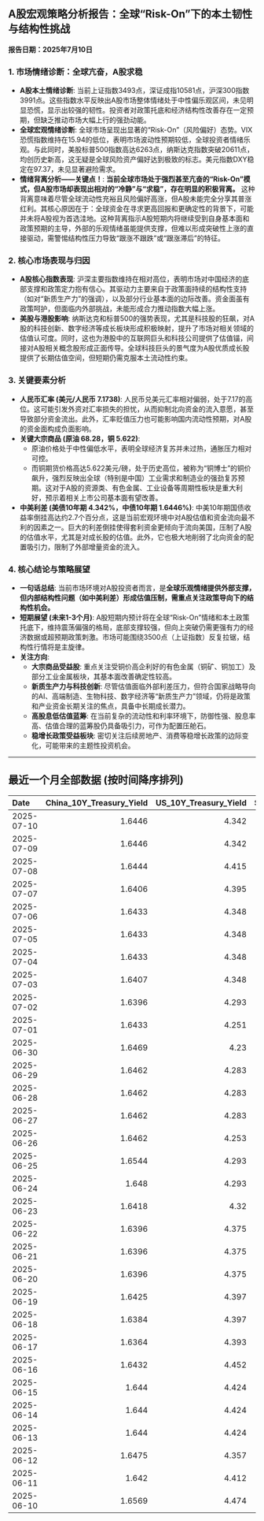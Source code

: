 ## A股宏观策略分析报告：全球“Risk-On”下的本土韧性与结构性挑战

**报告日期：2025年7月10日**

### 1. 市场情绪诊断：全球亢奋，A股求稳

*   **A股本土情绪诊断**: 当前上证指数3493点，深证成指10581点，沪深300指数3991点。这些指数水平反映出A股市场整体情绪处于中性偏乐观区间，未见明显恐慌，显示出较强的韧性。投资者对政策托底和经济结构性改善存在一定预期，但缺乏推动市场大幅上行的强劲动能。
*   **全球宏观情绪诊断**: 全球市场呈现出显著的“Risk-On”（风险偏好）态势。VIX恐慌指数维持在15.94的低位，表明市场波动性预期较低，全球投资者情绪乐观。与此同时，美股标普500指数高达6263点，纳斯达克指数突破20611点，均创历史新高，这无疑是全球风险资产偏好达到极致的标志。美元指数DXY稳定在97.37，未见显著避险需求。
*   **情绪背离分析——关键点！**: **当前全球市场处于强烈甚至亢奋的“Risk-On”模式，但A股市场却表现出相对的“冷静”与“求稳”，存在明显的积极背离。** 这种背离意味着尽管全球流动性充裕且风险偏好高涨，但A股未能完全分享其普涨红利。其核心原因在于：全球资金在寻求更高回报和更确定性的背景下，可能并未将A股视为首选洼地。这种背离指示A股短期内将继续受到自身基本面和政策预期的主导，外部的乐观情绪虽能提供支撑，但难以形成突破性上涨的直接驱动，需警惕结构性压力导致“跟涨不跟跌”或“跟涨滞后”的特征。

### 2. 核心市场表现与归因

*   **A股核心指数表现**: 沪深主要指数维持在相对高位，表明市场对中国经济的底部支撑和政策定力抱有信心。其驱动力主要来自于政策面持续的结构性支持（如对“新质生产力”的强调），以及部分行业基本面的边际改善。资金面虽有政策呵护，但面临内外部挑战，未能形成合力推动指数大幅上涨。
*   **美股与港股影响**: 纳斯达克和标普500的强势表现，尤其是科技股的狂飙，对A股的科技创新、数字经济等成长板块形成积极映射，提升了市场对相关领域的估值认可度。同时，这也为港股中的互联网巨头和科技公司提供了估值锚，间接对A股相关概念股形成正面传导。全球科技巨头的景气度为A股优质成长股提供了长期估值空间，但短期仍需克服本土流动性约束。

### 3. 关键要素分析

*   **人民币汇率 (美元/人民币 7.1738)**: 人民币兑美元汇率相对偏弱，处于7.17的高位。这可能引发外资对汇率损失的担忧，从而抑制北向资金的流入意愿，甚至导致部分资金流出。此外，汇率贬值压力也可能影响国内流动性预期，对A股的资金面构成负面影响。
*   **关键大宗商品 (原油 68.28，铜 5.622)**:
    *   原油价格处于中性偏低水平，表明全球经济复苏并未过热，通胀压力相对可控。
    *   而铜期货价格高达5.622美元/磅，处于历史高位，被称为“铜博士”的铜价飙升，强烈反映出全球（特别是中国）工业需求和制造业的强劲复苏预期。这对于A股的资源类、有色金属、工业设备等周期性板块是重大利好，预示着相关上市公司基本面有望改善。
*   **中美利差 (美债10年期 4.342%，中债10年期 1.6446%)**: 中美10年期国债收益率倒挂高达约2.7个百分点，这是当前宏观环境中对A股估值和资金流向最不利的因素之一。巨大的利差倒挂使得套利资金更倾向于流向美国，压制了A股的估值水平，尤其是对成长股的估值。此外，它也极大地削弱了北向资金的配置吸引力，限制了外部增量资金的流入。

### 4. 核心结论与策略展望

*   **一句话总结**: 当前市场环境对A股投资者而言，是**全球乐观情绪提供外部支撑，但内部结构性问题（如中美利差）形成估值压制，需重点关注政策导向下的结构性机会。**
*   **短期展望 (未来1-3个月)**: A股短期内预计将在全球“Risk-On”情绪和本土政策托底下，维持震荡偏强的格局，底部支撑较强，但向上突破仍需更强有力的经济数据或超预期政策刺激。市场可能围绕3500点（上证指数）反复拉锯，结构性行情将是主旋律。
*   **关注方向**:
    *   **大宗商品受益股**: 重点关注受铜价高企利好的有色金属（铜矿、铜加工）及部分工业金属板块，其基本面改善确定性较高。
    *   **新质生产力与科技创新**: 尽管估值面临外部利差压力，但符合国家战略导向的AI、高端制造、生物科技、数字经济等“新质生产力”领域，仍将是政策和产业资金长期关注的焦点，具备中长期成长潜力。
    *   **高股息低估值蓝筹**: 在当前复杂的流动性和利率环境下，防御性强、股息率高、估值合理的蓝筹股仍具备吸引力，可作为配置压舱石。
    *   **稳增长政策受益板块**: 密切关注后续房地产、消费等稳增长政策的边际变化，可能带来的主题性投资机会。

---

## 最近一个月全部数据 (按时间降序排列)

| Date       |   China_10Y_Treasury_Yield |   US_10Y_Treasury_Yield |   Shanghai_Composite_Index |   CSI_300_Index |   Shenzhen_Component_Index |   GOLD_spot_price |   OIL_price |   ALUMINUM_future |   BTC_price |   USD_CNY_exchange_rate |   Commodity_Index_ETF |   US_Dollar_Index |   ETH_price |   LEAN_HOGS_future |   COPPER_future |   High_Yield_Bond_ETF |   LIVE_CATTLE_future |   GOLD_near_month_future |   NATURAL_GAS_future |   PLATINUM_future |   SILVER_future |   Long_Term_Treasury_ETF |   CORN_future |   SOYBEANS_future |   WHEAT_future |   SP500_close |   NASDAQ_close |   VIX_close |   GOLD_basis_spot_vs_near |
|:-----------|---------------------------:|------------------------:|---------------------------:|----------------:|---------------------------:|------------------:|------------:|------------------:|------------:|------------------------:|----------------------:|------------------:|------------:|-------------------:|----------------:|----------------------:|---------------------:|-------------------------:|---------------------:|------------------:|----------------:|-------------------------:|--------------:|------------------:|---------------:|--------------:|---------------:|------------:|--------------------------:|
| 2025-07-10 |                     1.6446 |                   4.342 |                    3493.05 |         3991.4  |                    10581.8 |            3327.6 |       68.28 |           2542    |      111121 |                  7.1738 |                 22.29 |            97.366 |     2779.84 |            107.525 |          5.622  |               80.21   |              220.125 |                   3383.3 |                3.211 |            1384.7 |          36.66  |                  86.93   |        413.5  |           1009.25 |         542.5  |       6263.26 |        20611.3 |       15.94 |                  -55.7    |
| 2025-07-09 |                     1.6446 |                   4.342 |                    3493.05 |         3991.4  |                    10581.8 |            3327.6 |       68.28 |           2542    |      108950 |                  7.1738 |                 22.29 |            97.366 |     2615.51 |            107.525 |          5.622  |               80.21   |              220.125 |                   3383.3 |                3.211 |            1384.7 |          36.66  |                  86.93   |        413.5  |           1009.25 |         542.5  |       6263.26 |        20611.3 |       15.94 |                  -55.7    |
| 2025-07-08 |                     1.6444 |                   4.415 |                    3497.48 |         3998.45 |                    10588.4 |            3307   |       68.33 |           2469.5  |      108950 |                  7.1744 |                 22.33 |            97.51  |     2615.51 |            106.975 |          5.645  |               79.99   |              219.975 |                   3316.9 |                3.34  |            1376.6 |          36.472 |                  86.03   |        411    |           1024.25 |         543    |       6225.52 |        20418.5 |       16.81 |                   -9.8999 |
| 2025-07-07 |                     1.6406 |                   4.395 |                    3473.13 |         3965.18 |                    10435.5 |            3332.2 |       67.93 |           2467.25 |      108300 |                  7.1649 |                 22.26 |            97.48  |     2543.01 |            106.95  |          4.9845 |               80.1    |              215.9   |                   3342.8 |                3.412 |            1361.8 |          36.615 |                  86.14   |        418    |           1031.75 |         539.75 |       6229.98 |        20412.5 |       17.79 |                  -10.6001 |
| 2025-07-06 |                     1.6433 |                   4.348 |                    3472.32 |         3982.2  |                    10508.8 |            3332.5 |       66.5  |           2524.75 |      109232 |                  7.1649 |                 22.28 |            97.18  |     2571.24 |            107.975 |          5.0185 |               80.37   |              214.05  |                   3346.4 |                3.387 |            1382.5 |          36.775 |                  86.97   |        431.5  |           1056.25 |         547.75 |       6279.35 |        20601.1 |       16.38 |                  -13.8999 |
| 2025-07-05 |                     1.6433 |                   4.348 |                    3472.32 |         3982.2  |                    10508.8 |            3332.5 |       66.5  |           2524.75 |      108231 |                  7.1649 |                 22.28 |            97.18  |     2517.28 |            107.975 |          5.0185 |               80.37   |              214.05  |                   3346.4 |                3.387 |            1382.5 |          36.775 |                  86.97   |        431.5  |           1056.25 |         547.75 |       6279.35 |        20601.1 |       16.38 |                  -13.8999 |
| 2025-07-04 |                     1.6433 |                   4.348 |                    3472.32 |         3982.2  |                    10508.8 |            3332.5 |       66.5  |           2524.75 |      108034 |                  7.1649 |                 22.28 |            97.18  |     2508.52 |            107.975 |          5.0185 |               80.37   |              214.05  |                   3346.4 |                3.387 |            1382.5 |          36.775 |                  86.97   |        431.5  |           1056.25 |         547.75 |       6279.35 |        20601.1 |       16.38 |                  -13.8999 |
| 2025-07-03 |                     1.6407 |                   4.348 |                    3461.15 |         3968.07 |                    10534.6 |            3331.6 |       67    |           2524.75 |      109648 |                  7.1649 |                 22.28 |            97.18  |     2591.01 |            107.975 |          5.097  |               80.37   |              214.05  |                   3342.9 |                3.409 |            1372   |          36.784 |                  86.97   |        431.5  |           1056.25 |         547.75 |       6279.35 |        20601.1 |       16.38 |                  -11.2998 |
| 2025-07-02 |                     1.6396 |                   4.293 |                    3454.79 |         3943.69 |                    10412.6 |            3348   |       67.45 |           2530    |      108859 |                  7.1645 |                 22.29 |            96.78  |     2571.34 |            109.65  |          5.149  |               80.32   |              212.45  |                   3359.7 |                3.488 |            1421   |          36.426 |                  87.58   |        429.25 |           1050.5  |         556    |       6227.42 |        20393.1 |       16.64 |                  -11.7    |
| 2025-07-01 |                     1.6433 |                   4.251 |                    3457.75 |         3942.76 |                    10476.3 |            3336.7 |       65.45 |           2518.25 |      105698 |                  7.1636 |                 21.93 |            96.82  |     2405.79 |            109     |          5.048  |               80.17   |              210.75  |                   3349.8 |                3.415 |            1345.9 |          36.082 |                  88.14   |        420    |           1024.75 |         537.25 |       6198.01 |        20202.9 |       16.83 |                  -13.1001 |
| 2025-06-30 |                     1.6469 |                   4.23  |                    3444.43 |         3936.08 |                    10465.1 |            3294.4 |       65.11 |           2515.25 |      107135 |                  7.1721 |                 21.81 |            96.88  |     2486.46 |            110.1   |          5.03   |               80.271  |              225.875 |                   3307.7 |                3.456 |            1334   |          35.852 |                  87.922  |        420.5  |           1024.25 |         528.75 |       6204.95 |        20369.7 |       16.73 |                  -13.3    |
| 2025-06-29 |                     1.6462 |                   4.283 |                    3424.23 |         3921.76 |                    10378.5 |            3273.7 |       65.52 |           2507.5  |      108386 |                  7.1675 |                 21.8  |            97.4   |     2500.96 |            113.25  |          5.0685 |               79.9625 |              224.75  |                   3287.6 |                3.739 |            1340.9 |          36.037 |                  87.0652 |        417.5  |           1027.75 |         524.75 |       6173.07 |        20273.5 |       16.32 |                  -13.9001 |
| 2025-06-28 |                     1.6462 |                   4.283 |                    3424.23 |         3921.76 |                    10378.5 |            3273.7 |       65.52 |           2507.5  |      107328 |                  7.1675 |                 21.8  |            97.4   |     2437.11 |            113.25  |          5.0685 |               79.9625 |              224.75  |                   3287.6 |                3.739 |            1340.9 |          36.037 |                  87.0652 |        417.5  |           1027.75 |         524.75 |       6173.07 |        20273.5 |       16.32 |                  -13.9001 |
| 2025-06-27 |                     1.6462 |                   4.283 |                    3424.23 |         3921.76 |                    10378.5 |            3273.7 |       65.52 |           2507.5  |      107088 |                  7.1675 |                 21.8  |            97.4   |     2423.87 |            113.25  |          5.0685 |               79.9625 |              224.75  |                   3287.6 |                3.739 |            1340.9 |          36.037 |                  87.0652 |        417.5  |           1027.75 |         524.75 |       6173.07 |        20273.5 |       16.32 |                  -13.9001 |
| 2025-06-26 |                     1.6462 |                   4.253 |                    3448.45 |         3946.02 |                    10343.5 |            3333.5 |       65.24 |           2510.5  |      106960 |                  7.1764 |                 21.91 |            97.15  |     2416.15 |            112.325 |          5.0655 |               80.0023 |              221.7   |                   3333.5 |                3.261 |            1399.8 |          36.586 |                  87.6231 |        409.5  |           1022.75 |         521    |       6141.02 |        20167.9 |       16.59 |                    0      |
| 2025-06-25 |                     1.6544 |                   4.293 |                    3455.97 |         3960.07 |                    10393.7 |            3327.1 |       64.92 |           2497.25 |      107361 |                  7.1713 |                 21.83 |            97.68  |     2419.31 |            112.825 |          4.913  |               79.7734 |              221.6   |                   3327.1 |                3.406 |            1329.6 |          36.085 |                  87.1848 |        410.25 |           1025.25 |         528.25 |       6092.16 |        19973.6 |       16.76 |                    0      |
| 2025-06-24 |                     1.648  |                   4.293 |                    3420.57 |         3904.03 |                    10217.6 |            3317.4 |       64.37 |           2507.75 |      106046 |                  7.179  |                 21.86 |            97.86  |     2448.01 |            112.225 |          4.867  |               79.7933 |              221.6   |                   3317.4 |                3.537 |            1304.2 |          35.701 |                  87.0752 |        416.25 |           1046.75 |         535.75 |       6092.18 |        19912.5 |       17.48 |                    0      |
| 2025-06-23 |                     1.6418 |                   4.32  |                    3381.58 |         3857.9  |                    10048.4 |            3377.7 |       68.51 |           2528.5  |      105578 |                  7.188  |                 22.4  |            98.42  |     2421.82 |            113.45  |          4.843  |               79.5743 |              222.3   |                   3377.7 |                3.698 |            1283.4 |          36.153 |                  86.4475 |        419.25 |           1058.75 |         552.75 |       6025.17 |        19631   |       19.83 |                    0      |
| 2025-06-22 |                     1.6396 |                   4.375 |                    3359.9  |         3846.64 |                    10005   |            3368.1 |       74.93 |           2470.75 |      100987 |                  7.188  |                 23.26 |            98.71  |     2228.21 |            112.775 |          4.826  |               79.425  |              223.025 |                   3368.1 |                3.847 |            1263.7 |          35.976 |                  86.1685 |        428.75 |           1068    |         567.75 |       5967.84 |        19447.4 |       20.62 |                    0      |
| 2025-06-21 |                     1.6396 |                   4.375 |                    3359.9  |         3846.64 |                    10005   |            3368.1 |       74.93 |           2470.75 |      102257 |                  7.188  |                 23.26 |            98.71  |     2300.5  |            112.775 |          4.826  |               79.425  |              223.025 |                   3368.1 |                3.847 |            1263.7 |          35.976 |                  86.1685 |        428.75 |           1068    |         567.75 |       5967.84 |        19447.4 |       20.62 |                    0      |
| 2025-06-20 |                     1.6396 |                   4.375 |                    3359.9  |         3846.64 |                    10005   |            3368.1 |       74.93 |           2470.75 |      103310 |                  7.188  |                 23.26 |            98.71  |     2407.3  |            112.775 |          4.826  |               79.425  |              223.025 |                   3368.1 |                3.847 |            1263.7 |          35.976 |                  86.1685 |        428.75 |           1068    |         567.75 |       5967.84 |        19447.4 |       20.62 |                    0      |
| 2025-06-19 |                     1.6425 |                   4.397 |                    3362.11 |         3843.09 |                    10052   |            3389.8 |       75.14 |           2503.75 |      104684 |                  7.1888 |                 23.14 |            98.91  |     2521.65 |            112.175 |          4.845  |               79.1762 |              224.3   |                   3389.8 |                3.989 |            1311.5 |          36.866 |                  86.3279 |        433.5  |           1074.75 |         574.25 |       5980.87 |        19546.3 |       20.14 |                    0      |
| 2025-06-18 |                     1.6384 |                   4.397 |                    3388.81 |         3874.97 |                    10175.6 |            3389.8 |       75.14 |           2503.75 |      104883 |                  7.1845 |                 23.14 |            98.91  |     2524.3  |            112.175 |          4.845  |               79.1762 |              224.3   |                   3389.8 |                3.989 |            1311.5 |          36.866 |                  86.3279 |        433.5  |           1074.75 |         574.25 |       5980.87 |        19546.3 |       20.14 |                    0      |
| 2025-06-17 |                     1.6364 |                   4.393 |                    3387.41 |         3870.38 |                    10151.4 |            3386.6 |       74.84 |           2479.5  |      104601 |                  7.179  |                 23.08 |            98.82  |     2510.76 |            111.65  |          4.8005 |               79.0567 |              223.25  |                   3386.6 |                3.851 |            1260.1 |          37.09  |                  86.1785 |        431.5  |           1074    |         549    |       5982.72 |        19521.1 |       21.6  |                    0      |
| 2025-06-16 |                     1.6432 |                   4.452 |                    3388.73 |         3873.8  |                    10163.5 |            3396.4 |       71.77 |           2441    |      106797 |                  7.181  |                 22.6  |            98     |     2540.6  |            111.8   |          4.8265 |               79.1463 |              227.025 |                   3396.4 |                3.748 |            1251.5 |          36.379 |                  85.1424 |        434.75 |           1069.75 |         536.5  |       6033.11 |        19701.2 |       19.11 |                    0      |
| 2025-06-15 |                     1.644  |                   4.424 |                    3377    |         3864.18 |                    10122.1 |            3431.2 |       72.98 |           2436    |      105552 |                  7.1928 |                 22.65 |            98.18  |     2546.84 |            103.7   |          4.803  |               78.9871 |              225.1   |                   3431.2 |                3.581 |            1210.8 |          36.281 |                  86.0091 |        444.5  |           1069.75 |         543.75 |       5976.97 |        19406.8 |       20.82 |                    0      |
| 2025-06-14 |                     1.644  |                   4.424 |                    3377    |         3864.18 |                    10122.1 |            3431.2 |       72.98 |           2436    |      105472 |                  7.1928 |                 22.65 |            98.18  |     2533.44 |            103.7   |          4.803  |               78.9871 |              225.1   |                   3431.2 |                3.581 |            1210.8 |          36.281 |                  86.0091 |        444.5  |           1069.75 |         543.75 |       5976.97 |        19406.8 |       20.82 |                    0      |
| 2025-06-13 |                     1.644  |                   4.424 |                    3377    |         3864.18 |                    10122.1 |            3431.2 |       72.98 |           2436    |      106091 |                  7.1928 |                 22.65 |            98.18  |     2579.49 |            103.7   |          4.803  |               78.9871 |              225.1   |                   3431.2 |                3.581 |            1210.8 |          36.281 |                  86.0091 |        444.5  |           1069.75 |         543.75 |       5976.97 |        19406.8 |       20.82 |                    0      |
| 2025-06-12 |                     1.6475 |                   4.357 |                    3402.66 |         3892.2  |                    10234.3 |            3380.9 |       68.04 |           2439.75 |      105929 |                  7.1928 |                 21.97 |            97.92  |     2651.8  |            103.65  |          4.8215 |               79.2259 |              228.2   |                   3380.9 |                3.492 |            1272.7 |          36.213 |                  86.846  |        438.5  |           1042.25 |         526.5  |       6045.26 |        19662.5 |       18.02 |                    0      |
| 2025-06-11 |                     1.642  |                   4.412 |                    3402.32 |         3894.63 |                    10246   |            3321.3 |       68.15 |           2443    |      108687 |                  7.1802 |                 21.97 |            98.63  |     2773.53 |            103.375 |          4.801  |               79.1364 |              227.825 |                   3321.3 |                3.507 |            1258.1 |          36.166 |                  85.8198 |        437    |           1050.5  |         534.25 |       6022.24 |        19615.9 |       17.26 |                    0      |
| 2025-06-10 |                     1.6569 |                   4.474 |                    3384.82 |         3865.47 |                    10162.2 |            3320.9 |       64.98 |           2419.25 |      110257 |                  7.1802 |                 21.62 |            99.05  |     2813.52 |            103.15  |          4.884  |               79.1563 |              227.075 |                   3320.9 |                3.533 |            1209.8 |          36.542 |                  85.5608 |        438.75 |           1057.75 |         534.5  |       6038.81 |        19715   |       16.95 |                    0      |